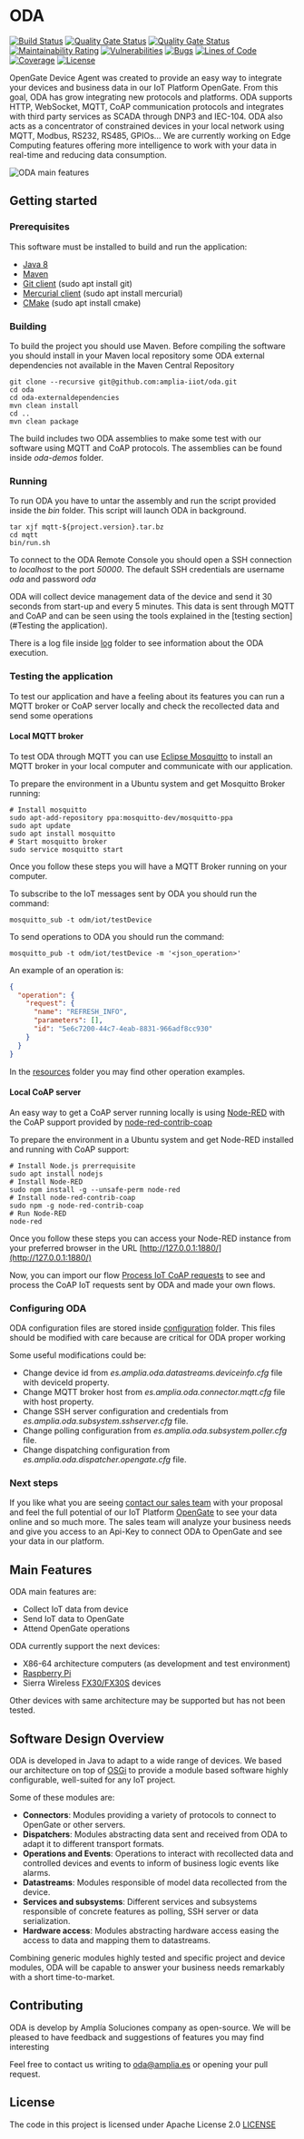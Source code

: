 # ODA 
[![Build Status](https://travis-ci.org/fjdearcos-amplia/oda.svg?branch=master)](https://travis-ci.org/fjdearcos-amplia/oda)  [![Quality Gate Status](https://sonarcloud.io/api/project_badges/measure?project=es.amplia.oda%3Aoda-parent&metric=alert_status)](https://sonarcloud.io/dashboard?id=es.amplia.oda%3Aoda-parent)  [![Quality Gate Status](https://sonarcloud.io/api/project_badges/measure?project=es.amplia.oda%3Aoda-parent&metric=alert_status)](https://sonarcloud.io/dashboard?id=es.amplia.oda%3Aoda-parent)  [![Maintainability Rating](https://sonarcloud.io/api/project_badges/measure?project=es.amplia.oda%3Aoda-parent&metric=sqale_rating)](https://sonarcloud.io/dashboard?id=es.amplia.oda%3Aoda-parent)  [![Vulnerabilities](https://sonarcloud.io/api/project_badges/measure?project=es.amplia.oda%3Aoda-parent&metric=vulnerabilities)](https://sonarcloud.io/dashboard?id=es.amplia.oda%3Aoda-parent)  [![Bugs](https://sonarcloud.io/api/project_badges/measure?project=es.amplia.oda%3Aoda-parent&metric=bugs)](https://sonarcloud.io/dashboard?id=es.amplia.oda%3Aoda-parent)  [![Lines of Code](https://sonarcloud.io/api/project_badges/measure?project=es.amplia.oda%3Aoda-parent&metric=ncloc)](https://sonarcloud.io/dashboard?id=es.amplia.oda%3Aoda-parent)  [![Coverage](https://sonarcloud.io/api/project_badges/measure?project=es.amplia.oda%3Aoda-parent&metric=coverage)](https://sonarcloud.io/dashboard?id=es.amplia.oda%3Aoda-parent)  [![License](https://img.shields.io/badge/License-Apache%202.0-blue.svg)](https://opensource.org/licenses/Apache-2.0)

OpenGate Device Agent was created to provide an easy way to integrate your devices and business data in our IoT Platform OpenGate. From this goal, ODA has grow integrating new protocols and platforms. ODA supports HTTP, WebSocket, MQTT, CoAP communication protocols and integrates with third party services as SCADA through DNP3 and IEC-104. ODA also acts as a concentrator of constrained devices in your local network using MQTT, Modbus, RS232, RS485, GPIOs... We are currently working on Edge Computing features offering more intelligence to work with your data in real-time and reducing data consumption.  

![ODA main features](resources/ODA.png)

## Getting started

### Prerequisites

This software must be installed to build and run the application:
- [Java 8](https://www.java.com/en/download/faq/java8.xml)
- [Maven](https://maven.apache.org/)
- [Git client](https://git-scm.com/) (sudo apt install git)
- [Mercurial client](https://www.mercurial-scm.org/) (sudo apt install mercurial)
- [CMake](https://cmake.org/) (sudo apt install cmake)

### Building

To build the project you should use Maven. Before compiling the software you should install in your Maven local repository some ODA external dependencies not available in the Maven Central Repository

```shell
git clone --recursive git@github.com:amplia-iiot/oda.git
cd oda
cd oda-externaldependencies
mvn clean install
cd ..
mvn clean package
```

The build includes two ODA assemblies to make some test with our software using MQTT and CoAP protocols. The assemblies can be found inside *oda-demos* folder.

### Running

To run ODA you have to untar the assembly and run the script provided inside the *bin* folder. This script will launch ODA in background.

```shell
tar xjf mqtt-${project.version}.tar.bz
cd mqtt
bin/run.sh
```

To connect to the ODA Remote Console you should open a SSH connection to *localhost* to the port *50000*. The default SSH credentials are username *oda* and password *oda*

ODA will collect device management data of the device and send it 30 seconds from start-up and every 5 minutes. This data is sent through MQTT and CoAP and can be seen using the tools explained in the [testing section](#Testing the application).

There is a log file inside [log](log) folder to see information about the ODA execution.

### Testing the application

To test our application and have a feeling about its features you can run a MQTT broker or CoAP server locally and check the recollected data and send some operations

#### Local MQTT broker

To test ODA through MQTT you can use [Eclipse Mosquitto](https://mosquitto.org/) to install an MQTT broker in your local computer and communicate with our application.

To prepare the environment in a Ubuntu system and get Mosquitto Broker running:
```shell
# Install mosquitto
sudo apt-add-repository ppa:mosquitto-dev/mosquitto-ppa
sudo apt update
sudo apt install mosquitto
# Start mosquitto broker
sudo service mosquitto start
```

Once you follow these steps you will have a MQTT Broker running on your computer.

To subscribe to the IoT messages sent by ODA you should run the command:
```shell
mosquitto_sub -t odm/iot/testDevice
```

To send operations to ODA you should run the command:
```shell
mosquitto_pub -t odm/iot/testDevice -m '<json_operation>'
```
An example of an operation is:
```json
{
  "operation": {
    "request": {
	  "name": "REFRESH_INFO",
	  "parameters": [],
	  "id": "5e6c7200-44c7-4eab-8831-966adf8cc930"
	}
  }
}
```

In the [resources](resources) folder you may find other operation examples.

#### Local CoAP server

An easy way to get a CoAP server running locally is using [Node-RED](https://nodered.org/) with the CoAP support provided by [node-red-contrib-coap](https://flows.nodered.org/node/node-red-contrib-coap)

To prepare the environment in a Ubuntu system and get Node-RED installed and running with CoAP support:
```shell
# Install Node.js prerrequisite
sudo apt install nodejs
# Install Node-RED
sudo npm install -g --unsafe-perm node-red
# Install node-red-contrib-coap
sudo npm -g node-red-contrib-coap
# Run Node-RED
node-red
```

Once you follow these steps you can access your Node-RED instance from your preferred browser in the URL [http://127.0.0.1:1880/](http://127.0.0.1:1880/)

Now, you can import our flow [Process IoT CoAP requests](resources/process-coap-iot-requests-flow.json) to see and process the CoAP IoT requests sent by ODA and made your own flows.

### Configuring ODA

ODA configuration files are stored inside [configuration](configuration) folder. This files should be modified with care because are critical for ODA proper working

Some useful modifications could be:
- Change device id from *es.amplia.oda.datastreams.deviceinfo.cfg* file with deviceId property.
- Change MQTT broker host from *es.amplia.oda.connector.mqtt.cfg* file with host property.
- Change SSH server configuration and credentials from *es.amplia.oda.subsystem.sshserver.cfg* file.
- Change polling configuration from *es.amplia.oda.subsystem.poller.cfg* file.
- Change dispatching configuration from *es.amplia.oda.dispatcher.opengate.cfg* file.

### Next steps

If you like what you are seeing [contact our sales team](https://www.amplia-iiot.com/contact-amplia/) with your proposal and feel the full potential of our IoT Platform [OpenGate](https://www.amplia-iiot.com/iot-platform/) to see your data online and so much more. The sales team will analyze your business needs and give you access to an Api-Key to connect ODA to OpenGate and see your data in our platform.

## Main Features

ODA main features are:
- Collect IoT data from device
- Send IoT data to OpenGate
- Attend OpenGate operations

ODA currently support the next devices:
- X86-64 architecture computers (as development and test environment)
- [Raspberry Pi](https://www.raspberrypi.org/)
- Sierra Wireless [FX30/FX30S](https://source.sierrawireless.com/devices/fx-series/fx30/) devices

Other devices with same architecture may be supported but has not been tested.

## Software Design Overview

ODA is developed in Java to adapt to a wide range of devices. We based our architecture on top of [OSGi](https://www.osgi.org/) to provide a module based software highly configurable, well-suited for any IoT project.

Some of these modules are:
- **Connectors**: Modules providing a variety of protocols to connect to OpenGate or other servers.  
- **Dispatchers**: Modules abstracting data sent and received from ODA to adapt it to different transport formats.
- **Operations and Events**: Operations to interact with recollected data and controlled devices and events to inform of business logic events like alarms. 
- **Datastreams**: Modules responsible of model data recollected from the device.
- **Services and subsystems**: Different services and subsystems responsible of concrete features as polling, SSH server or data serialization.
- **Hardware access**: Modules abstracting hardware access easing the access to data and mapping them to datastreams.

Combining generic modules highly tested and specific project and device modules, ODA will be capable to answer your business needs remarkably with a short time-to-market. 

## Contributing

ODA is develop by Amplía Soluciones company as open-source. We will be pleased to have feedback and suggestions of features you may find interesting

Feel free to contact us writing to [oda@amplia.es](mailto:oda@amplia.es?subject=[GitHub]) or opening your pull request.

## License

The code in this project is licensed under Apache License 2.0 [LICENSE](LICENSE)
